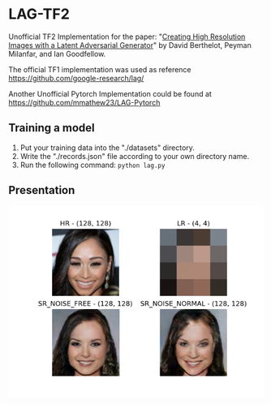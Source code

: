 # LAG-TF2

Unofficial TF2 Implementation for the paper: "[Creating High Resolution Images with a Latent Adversarial Generator](https://arxiv.org/abs/2003.02365)"
by David Berthelot, Peyman Milanfar, and Ian Goodfellow.

The official TF1 implementation was used as reference https://github.com/google-research/lag/

Another Unofficial Pytorch Implementation could be found at https://github.com/mmathew23/LAG-Pytorch

## Training a model

1. Put your training data into the "./datasets" directory.
2. Write the "./records.json" file according to your own directory name.
3. Run the following command: ```python lag.py```

## Presentation

![result](result.png)
